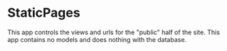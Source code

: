 # StaticPages
This app controls the views and urls for the "public" half of the site. This app contains no models and does nothing with the database.
